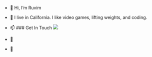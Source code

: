 - 👋 Hi, I’m Ruvim
- 💞️ I live in California. I like video games, lifting weights, and coding.

- 📫 ### Get In Touch
      <a href="mailto:rgavrilc@gmail.com"><img src="https://img.shields.io/badge/Gmail-D14836?style=for-the-badge&logo=gmail&logoColor=white"></a>
- 👀 
- 🌱 

<!---
ruvimgavrilchik/ruvimgavrilchik is a ✨ special ✨ repository because its `README.md` (this file) appears on your GitHub profile.
You can click the Preview link to take a look at your changes.
--->
